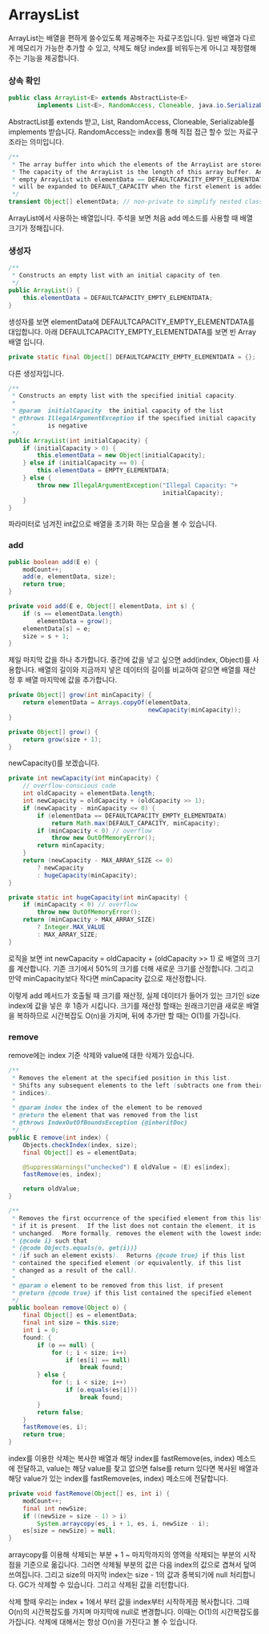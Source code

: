 # ArraysList
ArrayList는 배열을 편하게 쓸수있도록 제공해주는 자료구조입니다. 일반 배열과 다르게 메모리가 가능한 추가할 수 있고, 
삭제도 해당 index를 비워두는게 아니고 재정렬해주는 기능을 제공합니다.

### 상속 확인
````java
public class ArrayList<E> extends AbstractListe<E>
        implements List<E>, RandomAccess, Cloneable, java.io.Serializable
````
AbstractList를 extends 받고, List, RandomAccess, Cloneable, Serializable를 implements 받습니다.
RandomAccess는 index를 통해 직접 접근 할수 있는 자료구조라는 의미입니다.

````java
/**
 * The array buffer into which the elements of the ArrayList are stored.
 * The capacity of the ArrayList is the length of this array buffer. Any
 * empty ArrayList with elementData == DEFAULTCAPACITY_EMPTY_ELEMENTDATA
 * will be expanded to DEFAULT_CAPACITY when the first element is added.
 */
transient Object[] elementData; // non-private to simplify nested class access
````
ArrayList에서 사용하는 배열입니다. 주석을 보면 처음 add 메소드를 사용할 때 배열 크기가 정해집니다.

### 생성자
````java
/**
 * Constructs an empty list with an initial capacity of ten.
 */
public ArrayList() {
    this.elementData = DEFAULTCAPACITY_EMPTY_ELEMENTDATA;
}
````
생성자를 보면 elementData에 DEFAULTCAPACITY_EMPTY_ELEMENTDATA를 대입합니다.
아래 DEFAULTCAPACITY_EMPTY_ELEMENTDATA를 보면 빈 Array 배열 입니다.

````java
private static final Object[] DEFAULTCAPACITY_EMPTY_ELEMENTDATA = {};
````

다른 생성자입니다.
````java
/**
 * Constructs an empty list with the specified initial capacity.
 *
 * @param  initialCapacity  the initial capacity of the list
 * @throws IllegalArgumentException if the specified initial capacity
 *         is negative
 */
public ArrayList(int initialCapacity) {
    if (initialCapacity > 0) {
        this.elementData = new Object[initialCapacity];
    } else if (initialCapacity == 0) {
        this.elementData = EMPTY_ELEMENTDATA;
    } else {
        throw new IllegalArgumentException("Illegal Capacity: "+
                                           initialCapacity);
    }
}
````
파라미터로 넘겨진 int값으로 배열을 초기화 하는 모습을 볼 수 있습니다.

### add
````java
public boolean add(E e) {
    modCount++;
    add(e, elementData, size);
    return true;
}

private void add(E e, Object[] elementData, int s) {
    if (s == elementData.length)
        elementData = grow();
    elementData[s] = e;
    size = s + 1;
}
````
제일 마지막 값을 하나 추가합니다. 중간에 값을 넣고 싶으면 add(index, Object)를 사용합니다.
배열의 길이와 지금까지 넣은 데이터의 길이를 비교하여 같으면 배열를 재산정 후 배열 마지막에 값을 추가합니다.
````java
private Object[] grow(int minCapacity) {
    return elementData = Arrays.copyOf(elementData,
                                       newCapacity(minCapacity));
}

private Object[] grow() {
    return grow(size + 1);
}
````

newCapacity()를 보겠습니다.
````java
private int newCapacity(int minCapacity) {
    // overflow-conscious code
    int oldCapacity = elementData.length;
    int newCapacity = oldCapacity + (oldCapacity >> 1);
    if (newCapacity - minCapacity <= 0) {
        if (elementData == DEFAULTCAPACITY_EMPTY_ELEMENTDATA)
            return Math.max(DEFAULT_CAPACITY, minCapacity);
        if (minCapacity < 0) // overflow
            throw new OutOfMemoryError();
        return minCapacity;
    }
    return (newCapacity - MAX_ARRAY_SIZE <= 0)
        ? newCapacity
        : hugeCapacity(minCapacity);
}

private static int hugeCapacity(int minCapacity) {
    if (minCapacity < 0) // overflow
        throw new OutOfMemoryError();
    return (minCapacity > MAX_ARRAY_SIZE)
        ? Integer.MAX_VALUE
        : MAX_ARRAY_SIZE;
}
````
로직을 보면 int newCapacity = oldCapacity + (oldCapacity >> 1) 로 배열의 크기를 계산합니다.
기존 크기에서 50%의 크기를 더해 새로운 크기를 산정합니다. 
그리고 만약 minCapacity보다 작다면 minCapacity 값으로 재산정합니다.

이렇게 add 메서드가 호출될 때 크기를 재산정, 실제 데이터가 들어가 있는 크기인 size index에 값을 넣은 후 1증가 시킵니다.
크기를 재산정 할때는 원래크기만큼 새로운 배열을 복하하므로 시간복잡도 O(n)을 가지며, 뒤에 추가만 할 때는 O(1)를 가집니다.

### remove
remove에는 index 기준 삭제와 value에 대한 삭제가 있습니다.
````java
/**
 * Removes the element at the specified position in this list.
 * Shifts any subsequent elements to the left (subtracts one from their
 * indices).
 *
 * @param index the index of the element to be removed
 * @return the element that was removed from the list
 * @throws IndexOutOfBoundsException {@inheritDoc}
 */
public E remove(int index) {
    Objects.checkIndex(index, size);
    final Object[] es = elementData;

    @SuppressWarnings("unchecked") E oldValue = (E) es[index];
    fastRemove(es, index);

    return oldValue;
}

/**
 * Removes the first occurrence of the specified element from this list,
 * if it is present.  If the list does not contain the element, it is
 * unchanged.  More formally, removes the element with the lowest index
 * {@code i} such that
 * {@code Objects.equals(o, get(i))}
 * (if such an element exists).  Returns {@code true} if this list
 * contained the specified element (or equivalently, if this list
 * changed as a result of the call).
 *
 * @param o element to be removed from this list, if present
 * @return {@code true} if this list contained the specified element
 */
public boolean remove(Object o) {
    final Object[] es = elementData;
    final int size = this.size;
    int i = 0;
    found: {
        if (o == null) {
            for (; i < size; i++)
                if (es[i] == null)
                    break found;
        } else {
            for (; i < size; i++)
                if (o.equals(es[i]))
                    break found;
        }
        return false;
    }
    fastRemove(es, i);
    return true;
}
````
index를 이용한 삭제는 복사한 배열과 해당 index를 fastRemove(es, index) 메소드에 전달하고, value는 해당 value를 찾고
없으면 false를 return 있다면 복사된 배열과 해당 value가 있는 index를 fastRemove(es, index) 메소드에 전달합니다.

````java
private void fastRemove(Object[] es, int i) {
    modCount++;
    final int newSize;
    if ((newSize = size - 1) > i)
        System.arraycopy(es, i + 1, es, i, newSize - i);
    es[size = newSize] = null;
}
````
arraycopy를 이용해 삭제되는 부분 + 1 ~ 마지막까지의 영역을 삭제되는 부분의 시작점을 기준으로 옮깁니다. 
그러면 삭제될 부분의 값은 다음 index의 값으로 겹쳐서 덮여 쓰여집니다.
그리고 size의 마지막 index는 size - 1의 값과 중복되기에 null 처리합니다. GC가 삭제할 수 있습니다.
그리고 삭제된 값을 리턴합니다.

삭제 할때 우리는 index + 1에서 부터 값을 index부터 시작하게끔 복사합니다. 그때 O(n)의 시간복잡도를 가지며 마지막에 null로 변경합니다.
이때는 O(1)의 시간복잡도를 가집니다.
삭제에 대해서는 항상 O(n)을 가진다고 볼 수 있습니다.
